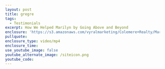 ```yaml
---
layout: post
title: gregre
tags:
  - Testimonials
excerpt: How We Helped Marilyn by Going Above and Beyond
enclosure: 'https://s3.amazonaws.com/vyralmarketing/Colemere+Realty/Marilyn_Black_-_Colemeres.mp3'
pullquote:
enclosure_type: video/mp4
enclosure_time:
use_youtube_image: false
youtube_alternate_image: /siteicon.png
youtube_code:
---
```

